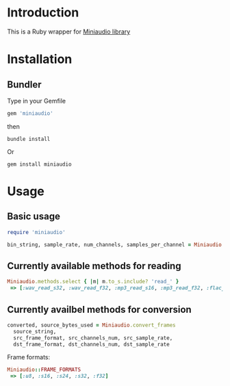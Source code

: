 # Introduction

This is a Ruby wrapper for [Miniaudio library](https://github.com/mackron/miniaudio)

# Installation

## Bundler

Type in your Gemfile

```ruby
gem 'miniaudio'
```

then

```
bundle install
```

Or
```
gem install miniaudio
```

# Usage

## Basic usage

```ruby
require 'miniaudio'

bin_string, sample_rate, num_channels, samples_per_channel = Miniaudio.mp3_read_file_s16 'path/to/file'
```

## Currently available methods for reading

```ruby
Miniaudio.methods.select { |m| m.to_s.include? 'read_' }
 => [:wav_read_s32, :wav_read_f32, :mp3_read_s16, :mp3_read_f32, :flac_read_s16, :flac_read_s32, :flac_read_f32, :wav_read_file_s16, :wav_read_file_s32, :wav_read_file_f32, :mp3_read_file_s16, :mp3_read_file_f32, :flac_read_file_s16, :flac_read_file_s32, :flac_read_file_f32, :vorbis_read_file_s16, :wav_read_s16]
```

## Currently availbel methods for conversion

```ruby
converted, source_bytes_used = Miniaudio.convert_frames 
  source_string, 
  src_frame_format, src_channels_num, src_sample_rate, 
  dst_frame_format, dst_channels_num, dst_sample_rate 
```

Frame formats:

```ruby
Miniaudio::FRAME_FORMATS
 => [:u8, :s16, :s24, :s32, :f32]
```

